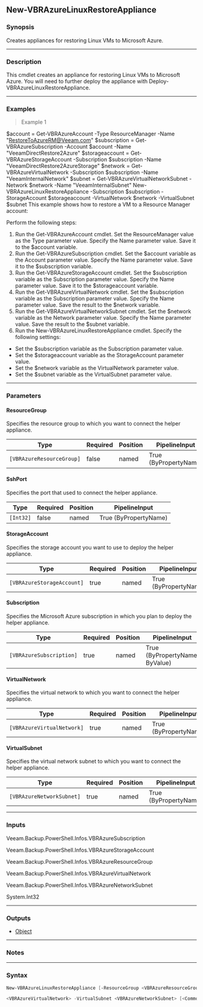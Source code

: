 New-VBRAzureLinuxRestoreAppliance
---------------------------------

### Synopsis
Creates appliances for restoring Linux VMs to Microsoft Azure.

---

### Description

This cmdlet creates an appliance for restoring Linux VMs to Microsoft Azure.
You will need to further deploy the appliance with Deploy-VBRAzureLinuxRestoreAppliance.

---

### Examples
> Example 1

$account = Get-VBRAzureAccount -Type ResourceManager -Name "RestoreToAzureRM@Veeam.com"
$subscription = Get-VBRAzureSubscription -Account $account -Name "VeeamDirectRestore2Azure"
$storageaccount = Get-VBRAzureStorageAccount -Subscription $subscription -Name "VeeamDirectRestore2AzureStorage"
$network = Get-VBRAzureVirtualNetwork -Subscription $subscription -Name "VeeamInternalNetwork"
$subnet = Get-VBRAzureVirtualNetworkSubnet -Network $network -Name "VeeamInternalSubnet"
New-VBRAzureLinuxRestoreAppliance -Subscription $subscription -StorageAccount $storageaccount -VirtualNetwork $network -VirtualSubnet $subnet
This example shows how to restore a VM to a Resource Manager account:

Perform the following steps:
1. Run the Get-VBRAzureAccount cmdlet. Set the ResourceManager value as the Type parameter value. Specify the Name parameter value. Save it to the $account variable.
2. Run the Get-VBRAzureSubscription cmdlet. Set the $account variable as the Account parameter value. Specify the Name parameter value. Save it to the $subscription variable.
3. Run the Get-VBRAzureStorageAccount cmdlet.  Set the $subscription variable as the Subscription parameter value. Specify the Name parameter value. Save it to the $storageaccount variable.
4. Run the Get-VBRAzureVirtualNetwork cmdlet. Set the $subscription variable as the Subscription parameter value. Specify the Name parameter value. Save the result to the $network variable.
5. Run the Get-VBRAzureVirtualNetworkSubnet cmdlet. Set the $network variable as the Network parameter value. Specify the Name parameter value. Save the result to the $subnet variable.
6. Run the New-VBRAzureLinuxRestoreAppliance cmdlet. Specify the following settings:
- Set the $subscription variable as the Subscription parameter value.
- Set the $storageaccount variable as the StorageAccount parameter value.
- Set the $network variable as the VirtualNetwork parameter value.
- Set the $subnet variable as the VirtualSubnet parameter value.

---

### Parameters
#### **ResourceGroup**
Specifies the resource group to which you want to connect the helper appliance.

|Type                     |Required|Position|PipelineInput        |
|-------------------------|--------|--------|---------------------|
|`[VBRAzureResourceGroup]`|false   |named   |True (ByPropertyName)|

#### **SshPort**
Specifies the port that used to connect the helper appliance.

|Type     |Required|Position|PipelineInput        |
|---------|--------|--------|---------------------|
|`[Int32]`|false   |named   |True (ByPropertyName)|

#### **StorageAccount**
Specifies the storage account you want to use to deploy the helper appliance.

|Type                      |Required|Position|PipelineInput        |
|--------------------------|--------|--------|---------------------|
|`[VBRAzureStorageAccount]`|true    |named   |True (ByPropertyName)|

#### **Subscription**
Specifies the Microsoft Azure subscription in which you plan to deploy the helper appliance.

|Type                    |Required|Position|PipelineInput                 |
|------------------------|--------|--------|------------------------------|
|`[VBRAzureSubscription]`|true    |named   |True (ByPropertyName, ByValue)|

#### **VirtualNetwork**
Specifies the virtual network to which you want to connect the helper appliance.

|Type                      |Required|Position|PipelineInput        |
|--------------------------|--------|--------|---------------------|
|`[VBRAzureVirtualNetwork]`|true    |named   |True (ByPropertyName)|

#### **VirtualSubnet**
Specifies the virtual network subnet to which you want to connect the helper appliance.

|Type                     |Required|Position|PipelineInput        |
|-------------------------|--------|--------|---------------------|
|`[VBRAzureNetworkSubnet]`|true    |named   |True (ByPropertyName)|

---

### Inputs
Veeam.Backup.PowerShell.Infos.VBRAzureSubscription

Veeam.Backup.PowerShell.Infos.VBRAzureStorageAccount

Veeam.Backup.PowerShell.Infos.VBRAzureResourceGroup

Veeam.Backup.PowerShell.Infos.VBRAzureVirtualNetwork

Veeam.Backup.PowerShell.Infos.VBRAzureNetworkSubnet

System.Int32

---

### Outputs
* [Object](https://learn.microsoft.com/en-us/dotnet/api/System.Object)

---

### Notes

---

### Syntax
```PowerShell
New-VBRAzureLinuxRestoreAppliance [-ResourceGroup <VBRAzureResourceGroup>] [-SshPort <Int32>] -StorageAccount <VBRAzureStorageAccount> -Subscription <VBRAzureSubscription> -VirtualNetwork 
```
```PowerShell
<VBRAzureVirtualNetwork> -VirtualSubnet <VBRAzureNetworkSubnet> [<CommonParameters>]
```
